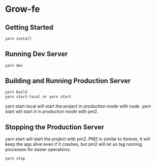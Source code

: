 # Grow-fe

## Getting Started

```bash
yarn install
```

## Running Dev Server
```bash
yarn dev
```

## Building and Running Production Server
```bash
yarn build
yarn start-local or yarn start
```
yarn start-local will start the project in production mode with node.
yarn start will start it in production mode with pm2.

## Stopping the Production Server
yarn start will start the project with pm2. PM2 is similar to forever, it will keep the app alive even if it crashes, but pm2 will let us tag running processes for easier operations.
```bash
yarn stop
```